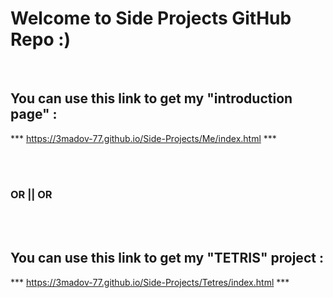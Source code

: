 # Welcome to Side Projects GitHub Repo :)

<br>

## You can use this link to get my "introduction page" :
*** https://3madov-77.github.io/Side-Projects/Me/index.html ***

<br>
<br>

### OR || OR

<br>
<br>

## You can use this link to get my "TETRIS" project :
*** https://3madov-77.github.io/Side-Projects/Tetres/index.html ***



